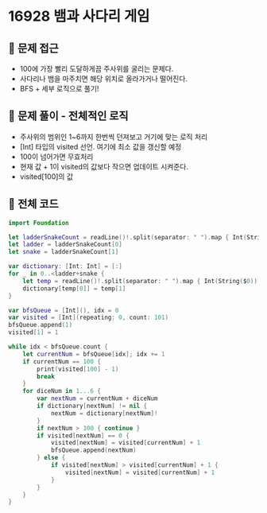 # 16928 뱀과 사다리 게임

## 🍎 문제 접근
- 100에 가장 빨리 도달하게끔 주사위를 굴리는 문제다.
- 사다리나 뱀을 마주치면 해당 위치로 올라가거나 떨어진다.
- BFS + 세부 로직으로 풀기!

## 🍎 문제 풀이 - 전체적인 로직
- 주사위의 범위인 1~6까지 한번씩 던져보고 거기에 맞는 로직 처리
- [Int] 타입의 visited 선언. 여기에 최소 값을 갱신할 예정
- 100이 넘어가면 무효처리
- 현재 값 + 1이 visited의 값보다 작으면 업데이트 시켜준다.
- visited[100]의 값

## 🍎 전체 코드
```swift
import Foundation

let ladderSnakeCount = readLine()!.split(separator: " ").map { Int(String($0))! }
let ladder = ladderSnakeCount[0]
let snake = ladderSnakeCount[1]

var dictionary: [Int: Int] = [:]
for _ in 0..<ladder+snake {
    let temp = readLine()!.split(separator: " ").map { Int(String($0))! }
    dictionary[temp[0]] = temp[1]
}

var bfsQueue = [Int](), idx = 0
var visited = [Int](repeating: 0, count: 101)
bfsQueue.append(1)
visited[1] = 1

while idx < bfsQueue.count {
    let currentNum = bfsQueue[idx]; idx += 1
    if currentNum == 100 {
        print(visited[100] - 1)
        break
    }
    for diceNum in 1...6 {
        var nextNum = currentNum + diceNum
        if dictionary[nextNum] != nil {
            nextNum = dictionary[nextNum]!
        }
        if nextNum > 100 { continue }
        if visited[nextNum] == 0 {
            visited[nextNum] = visited[currentNum] + 1
            bfsQueue.append(nextNum)
        } else {
            if visited[nextNum] > visited[currentNum] + 1 {
                visited[nextNum] = visited[currentNum] + 1
            }
        }
    }
}
```
